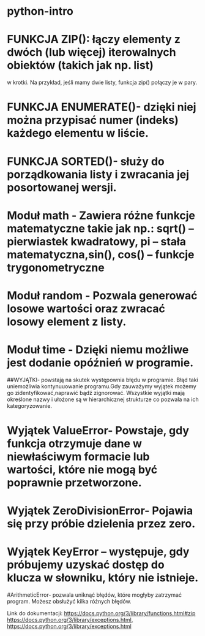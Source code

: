 # python-intro
# FUNKCJA ZIP(): łączy elementy z dwóch (lub więcej) iterowalnych obiektów (takich jak np. list)
w krotki. Na przykład, jeśli mamy dwie listy, funkcja zip() połączy je w pary.
# FUNKCJA ENUMERATE()- dzięki niej można przypisać numer (indeks) każdego elementu w liście.
# FUNKCJA SORTED()- służy do porządkowania listy i zwracania jej posortowanej wersji.

# Moduł math - Zawiera różne funkcje matematyczne takie jak np.: sqrt() – pierwiastek kwadratowy,  pi – stała matematyczna,sin(), cos() – funkcje trygonometryczne
# Moduł random - Pozwala generować losowe wartości oraz zwracać losowy element z listy.
# Moduł time - Dzięki niemu możliwe jest dodanie opóźnień w programie.

##WYJĄTKI- powstają na skutek występownia błędu w programie. Błąd taki uniemożliwia kontynuuowanie programu.Gdy zauważymy wyjątek możemy go zidentyfikować,naprawić bądź zignorować. Wszystkie wyjątki mają określone nazwy i ułożone są w hierarchicznej strukturze co pozwala na ich kategoryzowanie.

# Wyjątek ValueError- Powstaje, gdy funkcja otrzymuje dane w niewłaściwym formacie lub wartości, które nie mogą być poprawnie przetworzone.

# Wyjątek ZeroDivisionError- Pojawia się przy próbie dzielenia przez zero.
# Wyjątek KeyError – występuje, gdy próbujemy uzyskać dostęp do klucza w słowniku, który nie istnieje.
#ArithmeticError- pozwala uniknąć błędów, które mogłyby zatrzymać program. Możesz obsłużyć kilka różnych błędów.

Link do dokumentacji: 
https://docs.python.org/3/library/functions.html#zip  https://docs.python.org/3/library/exceptions.html, https://docs.python.org/3/library/exceptions.html
